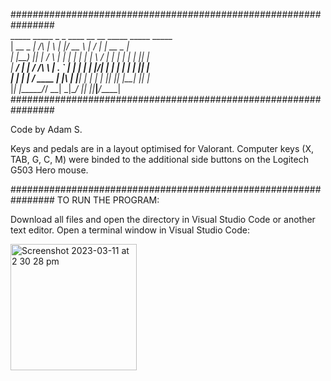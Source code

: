 ################################################################ <br>
 _____ _____          _   _  ____    __  __ _____ _____ _____  <br>
 |  __ \_   _|   /\   | \ | |/ __ \  |  \/  |_   _|  __ \_   _| <br>
 | |__) || |    /  \  |  \| | |  | | | \  / | | | | |  | || |   <br>
 |  ___/ | |   / /\ \ | . ` | |  | | | |\/| | | | | |  | || |   <br>
 | |    _| |_ / ____ \| |\  | |__| | | |  | |_| |_| |__| || |_  <br>
 |_|   |_____/_/    \_\_| \_|\____/  |_|  |_|_____|_____/_____| <br>
 ################################################################ <br>
 
Code by Adam S.

Keys and pedals are in a layout optimised for Valorant.
Computer keys (X, TAB, G, C, M) were binded to the additional side buttons on the Logitech G503 Hero mouse.

################################################################
TO RUN THE PROGRAM:

Download all files and open the directory in Visual Studio Code or another text editor.
Open a terminal window in Visual Studio Code:

<img width="202" alt="Screenshot 2023-03-11 at 2 30 28 pm" src="https://user-images.githubusercontent.com/69378029/224462665-0b01ee7c-1e13-4226-81ed-e43b00d169de.png">
